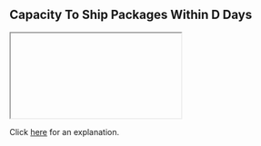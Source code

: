 ##  Capacity To Ship Packages Within D Days 

<iframe></iframe>

Click [here](Explanation.md) for an explanation.

